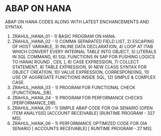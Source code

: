 # ABAP ON HANA
ABAP ON HANA CODES ALONG WITH LATEST ENCHANCEMENTS AND SYNTAX.

1. ZRAHUL_HANA_01 - 1) BASIC PROGRAM ON HANA.
2. ZRAHUL_HANA_02 - 1) COMMA SEPARATED FIELD LIST, 2) ESCAPING OF HOST VARIABLE, 3) INLINE DATA DECLARATION, 4) LOOP AT ITAB WHICH CONVERT EVERY INTERNAL TABLE INTO OBJECT, 5) LITERALS IN SQL COMMAND, 6) SQL FUNCTIONS IN SAP FOR PUSHING LOGICS TO HANA[ ROUND , CEIL ], 6) CASE EXPRESSION, 7) COLLECT STATEMENT, 8) TABLE EXPRESSION, 9) NEW CLASS SYNTAX FOR OBJECT CREATION, 10) VALUE EXPRESSION, CORRESPONDING, 11) USE OF AGGREGATE FUNCTIONS INSIDE SQL, 12) SIMPLE & COMPLEX CASE.
3. ZRAHUL_HANA_03 - 1) PROGRAM FOR FUNCTIONAL CHECK [FUNCTIONAL_DB].
4. ZRAHUL_HANA_04 - 1) PROGRAM FOR PERFORMANCE CHECKS [PERFORMANCE_DB].
5. ZRAHUL_HANA_05 - 1) SIMPLE ABAP CODE FOR OIA SENARIO [OPEN ITEM ANALYSIS] [ACCOUNT RECEIVABLE] [RUNTIME PROGRAM - 327 MS].
6. ZRAHUL_HANA_06 - 1) PERFORMANCE OPTIMIZED CODE FOR OIA SENARIO [ ACCOUNTS RECEIVABLE] [ RUNTIME PROGRAM - 27 MS].
